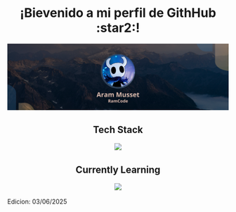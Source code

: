 <h1 align="center">¡Bievenido a mi perfil de GithHub :star2:!</h1>
<p align="center">
  <img src="RamCode.png"/>
</p>

<h2 align="center">Tech Stack</h2>  
<p  align="center">
  <a href="https://skillicons.dev">
    <img src="https://skillicons.dev/icons?i=py,django,html,css,js,mysql" />
  </a>
</p>

<div align="center">
  <h2>Currently Learning</h2>
  <img src="https://skillicons.dev/icons?i=java,postgres,react,tailwindcss" />
</div>

Edicion: 03/06/2025
